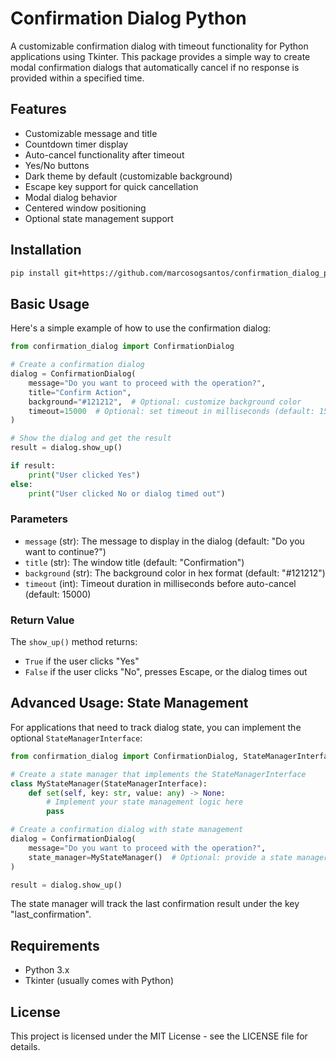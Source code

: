 # Confirmation Dialog Python

A customizable confirmation dialog with timeout functionality for Python applications using Tkinter. This package provides a simple way to create modal confirmation dialogs that automatically cancel if no response is provided within a specified time.

## Features

- Customizable message and title
- Countdown timer display
- Auto-cancel functionality after timeout
- Yes/No buttons
- Dark theme by default (customizable background)
- Escape key support for quick cancellation
- Modal dialog behavior
- Centered window positioning
- Optional state management support

## Installation

```bash
pip install git+https://github.com/marcosogsantos/confirmation_dialog_py.git
```

## Basic Usage

Here's a simple example of how to use the confirmation dialog:

```python
from confirmation_dialog import ConfirmationDialog

# Create a confirmation dialog
dialog = ConfirmationDialog(
    message="Do you want to proceed with the operation?",
    title="Confirm Action",
    background="#121212",  # Optional: customize background color
    timeout=15000  # Optional: set timeout in milliseconds (default: 15000)
)

# Show the dialog and get the result
result = dialog.show_up()

if result:
    print("User clicked Yes")
else:
    print("User clicked No or dialog timed out")
```

### Parameters

- `message` (str): The message to display in the dialog (default: "Do you want to continue?")
- `title` (str): The window title (default: "Confirmation")
- `background` (str): The background color in hex format (default: "#121212")
- `timeout` (int): Timeout duration in milliseconds before auto-cancel (default: 15000)

### Return Value

The `show_up()` method returns:
- `True` if the user clicks "Yes"
- `False` if the user clicks "No", presses Escape, or the dialog times out

## Advanced Usage: State Management

For applications that need to track dialog state, you can implement the optional `StateManagerInterface`:

```python
from confirmation_dialog import ConfirmationDialog, StateManagerInterface

# Create a state manager that implements the StateManagerInterface
class MyStateManager(StateManagerInterface):
    def set(self, key: str, value: any) -> None:
        # Implement your state management logic here
        pass

# Create a confirmation dialog with state management
dialog = ConfirmationDialog(
    message="Do you want to proceed with the operation?",
    state_manager=MyStateManager()  # Optional: provide a state manager
)

result = dialog.show_up()
```

The state manager will track the last confirmation result under the key "last_confirmation".

## Requirements

- Python 3.x
- Tkinter (usually comes with Python)

## License

This project is licensed under the MIT License - see the LICENSE file for details.
